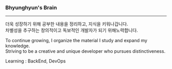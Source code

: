 ###  Bhyunghyun's Brain
---
더욱 성장하기 위해 공부한 내용을 정리하고, 지식을 키워나갑니다.   
차별성을 추구하는 창의적이고 독보적인 개발자가 되기 위해노력합니다.   

To continue growing, I organize the material I study and expand my knowledge.   
Striving to be a creative and unique developer who pursues distinctiveness.

Learning : BackEnd, DevOps



